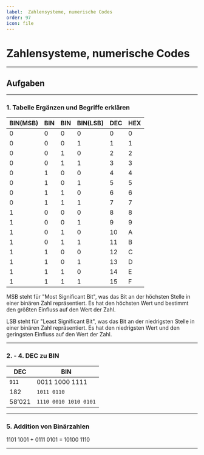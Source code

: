 ```yaml
---
label:  Zahlensysteme, numerische Codes
order: 97
icon: file
---
```


# Zahlensysteme, numerische Codes

---

## Aufgaben

---

### 1. Tabelle Ergänzen und Begriffe erklären

| BIN(MSB) | BIN | BIN | BIN(LSB) | DEC | HEX |
|----------|-----|-----|----------|-----|-----|
| 0        | 0   | 0   | 0        | 0   | 0   |
| 0        | 0   | 0   | 1        | 1   | 1   |
| 0        | 0   | 1   | 0        | 2   | 2   |
| 0        | 0   | 1   | 1        | 3   | 3   |
| 0        | 1   | 0   | 0        | 4   | 4   |
| 0        | 1   | 0   | 1        | 5   | 5   |
| 0        | 1   | 1   | 0        | 6   | 6   |
| 0        | 1   | 1   | 1        | 7   | 7   |
| 1        | 0   | 0   | 0        | 8   | 8   |
| 1        | 0   | 0   | 1        | 9   | 9   |
| 1        | 0   | 1   | 0        | 10  | A   |
| 1        | 0   | 1   | 1        | 11  | B   |
| 1        | 1   | 0   | 0        | 12  | C   |
| 1        | 1   | 0   | 1        | 13  | D   |
| 1        | 1   | 1   | 0        | 14  | E   |
| 1        | 1   | 1   | 1        | 15  | F   |

MSB steht für "Most Significant Bit", was das Bit an der höchsten Stelle in einer binären Zahl repräsentiert. Es hat den höchsten Wert und bestimmt den größten Einfluss auf den Wert der Zahl.

LSB steht für "Least Significant Bit", was das Bit an der niedrigsten Stelle in einer binären Zahl repräsentiert. Es hat den niedrigsten Wert und den geringsten Einfluss auf den Wert der Zahl.

---

### 2. - 4. DEC zu BIN

| DEC | BIN |
|-----|-----|
| `911` | 0011 1000 1111   |
|182 | `1011 0110` |
|58’021 |  `1110 0010 1010 0101` |

---

### 5. Addition von Binärzahlen

1101 1001 + 0111 0101 = 10100 1110

---
 